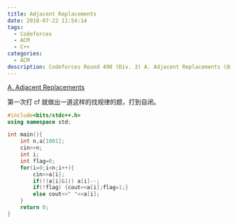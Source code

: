 ```yaml
---
title: Adjacent Replacements
date: 2018-07-22 11:54:14
tags:
  - Codeforces
  - ACM
  - C++
categories:
  - ACM
description: Codeforces Round 498 (Div. 3) A. Adjacent Replacements（水）
---
```


[A. Adjacent Replacements](https://codeforces.com/contest/1006/problem/A)

第一次打 cf 就做出一道这样的找规律的题，打到自闭。

```cpp
#include<bits/stdc++.h>
using namespace std;

int main(){
    int n,a[1001];
    cin>>n;
    int i;
    int flag=0;
    for(i=0;i<n;i++){
        cin>>a[i];
        if(!(a[i]&1)) a[i]--;
        if(!flag) {cout<<a[i];flag=1;}
        else cout<<" "<<a[i];
    }
	return 0;
}
```
